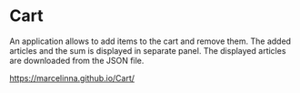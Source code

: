 # Cart

An application allows to add items to the cart and remove them. The added articles and the sum is displayed in separate panel. The displayed articles are downloaded from the JSON file.

https://marcelinna.github.io/Cart/
